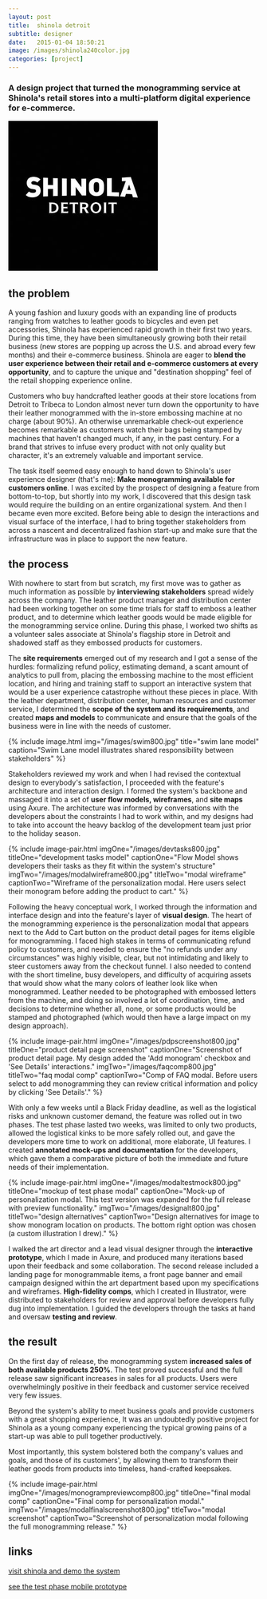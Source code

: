 ```yaml
---
layout: post
title:  shinola detroit
subtitle: designer
date:   2015-01-04 18:50:21
image: /images/shinola240color.jpg
categories: [project] 
---
```


### A design project that turned the monogramming service at Shinola's retail stores into a multi-platform digital experience for e-commerce.

<div class="image-wrapper">
<img id="first-image" src="/images/shin-logo.jpg" />
</div>

## the problem

A young fashion and luxury goods with an expanding line of products ranging from watches to leather goods to bicycles and even pet accessories, Shinola has experienced rapid growth in their first two years. During this time, they have been simultaneously growing both their retail business (new stores are popping up across the U.S. and abroad every few months) and their e-commerce business. Shinola are eager to **blend the user experience between their retail and e-commerce customers at every opportunity**, and to capture the unique and "destination shopping" feel of the retail shopping experience online.

Customers who buy handcrafted leather goods at their store locations from Detroit to Tribeca to London almost never turn down the opportunity to have their leather monogrammed with the in-store embossing machine at no charge (about 90%). An otherwise unremarkable check-out experience becomes remarkable as customers watch their bags being stamped by machines that haven't changed much, if any, in the past century. For a brand that strives to infuse every product with not only quality but character, it's an extremely valuable and important service.

The task itself seemed easy enough to hand down to Shinola's user experience designer (that's me): **Make monogramming available for customers online**. I was excited by the prospect of designing a feature from bottom-to-top, but shortly into my work, I discovered that this design task would require the building on an entire organizational system. And then I became even more excited. Before being able to design the interactions and visual surface of the interface, I had to bring together stakeholders from across a nascent and decentralized fashion start-up and make sure that the infrastructure was in place to support the new feature.

## the process

With nowhere to start from but scratch, my first move was to gather as much information as possible by **interviewing stakeholders** spread widely across the company. The leather product manager and distribution center had been working together on some time trials for staff to emboss a leather product, and to determine which leather goods would be made eligible for the monogramming service online. During this phase, I worked two shifts as a volunteer sales associate at Shinola's flagship store in Detroit and shadowed staff as they embossed products for customers.

The **site requirements** emerged out of my research and I got a sense of the hurdles: formalizing refund policy, estimating demand, a scant amount of analytics to pull from, placing the embossing machine to the most efficient location, and hiring and training staff to support an interactive system that would be a user experience catastrophe without these pieces in place. With the leather department, distribution center, human resources and customer service, I determined the **scope of the system and its requirements**, and created **maps and models** to communicate and ensure that the goals of the business were in line with the needs of customer.

{% include image.html img="/images/swim800.jpg" title="swim lane model" caption="Swim Lane model illustrates shared responsibility between stakeholders" %}

Stakeholders reviewed my work and when I had revised the contextual design to everybody's satisfaction, I proceeded with the feature's architecture and interaction design. I formed the system's backbone and massaged it into a set of **user flow models, wireframes**, and **site maps** using Axure. The architecture was informed by conversations with the developers about the constraints I had to work within, and my designs had to take into account the heavy backlog of the development team just prior to the holiday season. 

{% include image-pair.html imgOne="/images/devtasks800.jpg" titleOne="development tasks model" captionOne="Flow Model shows developers their tasks as they fit within the system's structure" imgTwo="/images/modalwireframe800.jpg" titleTwo="modal wireframe" captionTwo="Wireframe of the personalization modal. Here users select their monogram before adding the product to cart." %}

Following the heavy conceptual work, I worked through the information and interface design and into the feature's layer of **visual design**. The heart of the monogramming experience is the personalization modal that appears next to the Add to Cart button on the product detail pages for items eligible for monogramming. I faced high stakes in terms of communicating refund policy to customers, and needed to ensure the "no refunds under any circumstances" was highly visible, clear, but not intimidating and likely to steer customers away from the checkout funnel. I also needed to contend with the short timeline, busy developers, and difficulty of acquiring assets that would show what the many colors of leather look like when monogrammed. Leather needed to be photographed with embossed letters from the machine, and doing so involved a lot of coordination, time, and decisions to determine whether all, none, or some products would be stamped and photographed (which would then have a large impact on my design approach).

{% include image-pair.html imgOne="/images/pdpscreenshot800.jpg" titleOne="product detail page screenshot" captionOne="Screenshot of product detail page. My design added the 'Add monogram' checkbox and 'See Details' interactions." imgTwo="/images/faqcomp800.jpg" titleTwo="faq modal comp" captionTwo="Comp of FAQ modal. Before users select to add monogramming they can review critical information and policy by clicking 'See Details'." %}

With only a few weeks until a Black Friday deadline, as well as the logistical risks and unknown customer demand, the feature was rolled out in two phases. The test phase lasted two weeks, was limited to only two products, allowed the logistical kinks to be more safely rolled out, and gave the developers more time to work on additional, more elaborate, UI features. I created **annotated mock-ups and documentation** for the developers, which gave them a comparative picture of both the immediate and future needs of their implementation.

{% include image-pair.html imgOne="/images/modaltestmock800.jpg" titleOne="mockup of test phase modal" captionOne="Mock-up of personalization modal. This test version was expanded for the full release with preview functionality." imgTwo="/images/designalt800.jpg" titleTwo="design alternatives" captionTwo="Design alternatives for image to show monogram location on products. The bottom right option was chosen (a custom illustration I drew)." %}

I walked the art director and a lead visual designer through the **interactive prototype**, which I made in Axure, and produced many iterations based upon their feedback and some collaboration. The second release included a landing page for monogrammable items, a front page banner and email campaign designed within the art department based upon my specifications and wireframes. **High-fidelity comps**, which I created in Illustrator, were distributed to stakeholders for review and approval before developers fully dug into implementation. I guided the developers through the tasks at hand and oversaw **testing and review**.

## the result

On the first day of release, the monogramming system **increased sales of both available products 250%**. The test proved successful and the full release saw significant increases in sales for all products. Users were overwhelmingly positive in their feedback and customer service received very few issues. 

Beyond the system's ability to meet business goals and provide customers with a great shopping experience, It was an undoubtedly positive project for Shinola as a young company experiencing the typical growing pains of a start-up was able to pull together productively. 

Most importantly, this system bolstered both the company's values and goals, and those of its customers', by allowing them to transform their leather goods from products into timeless, hand-crafted keepsakes.

{% include image-pair.html imgOne="/images/monogrampreviewcomp800.jpg" titleOne="final modal comp" captionOne="Final comp for personalization modal." imgTwo="/images/modalfinalscreenshot800.jpg" titleTwo="modal screenshot" captionTwo="Screenshot of personalization modal following the full monogramming release." %}

## links

<div class="links">
	<p>
		<a href="http://www.shinola.com/shop/leather/monogram-collection/ipad-mini-envelope.html#color=Natural">visit shinola and demo the system</a>
	</p>
	<p>
		<a href="http://az2trs.axshare.com/monogram_selection_p1_mobile.html">see the test phase mobile prototype</a>
	</p>
</div>

